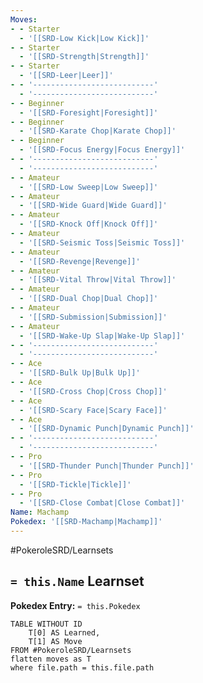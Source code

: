 ```yaml
---
Moves:
- - Starter
  - '[[SRD-Low Kick|Low Kick]]'
- - Starter
  - '[[SRD-Strength|Strength]]'
- - Starter
  - '[[SRD-Leer|Leer]]'
- - '---------------------------'
  - '---------------------------'
- - Beginner
  - '[[SRD-Foresight|Foresight]]'
- - Beginner
  - '[[SRD-Karate Chop|Karate Chop]]'
- - Beginner
  - '[[SRD-Focus Energy|Focus Energy]]'
- - '---------------------------'
  - '---------------------------'
- - Amateur
  - '[[SRD-Low Sweep|Low Sweep]]'
- - Amateur
  - '[[SRD-Wide Guard|Wide Guard]]'
- - Amateur
  - '[[SRD-Knock Off|Knock Off]]'
- - Amateur
  - '[[SRD-Seismic Toss|Seismic Toss]]'
- - Amateur
  - '[[SRD-Revenge|Revenge]]'
- - Amateur
  - '[[SRD-Vital Throw|Vital Throw]]'
- - Amateur
  - '[[SRD-Dual Chop|Dual Chop]]'
- - Amateur
  - '[[SRD-Submission|Submission]]'
- - Amateur
  - '[[SRD-Wake-Up Slap|Wake-Up Slap]]'
- - '---------------------------'
  - '---------------------------'
- - Ace
  - '[[SRD-Bulk Up|Bulk Up]]'
- - Ace
  - '[[SRD-Cross Chop|Cross Chop]]'
- - Ace
  - '[[SRD-Scary Face|Scary Face]]'
- - Ace
  - '[[SRD-Dynamic Punch|Dynamic Punch]]'
- - '---------------------------'
  - '---------------------------'
- - Pro
  - '[[SRD-Thunder Punch|Thunder Punch]]'
- - Pro
  - '[[SRD-Tickle|Tickle]]'
- - Pro
  - '[[SRD-Close Combat|Close Combat]]'
Name: Machamp
Pokedex: '[[SRD-Machamp|Machamp]]'
---
```


#PokeroleSRD/Learnsets

## `= this.Name` Learnset

**Pokedex Entry:** `= this.Pokedex`

```dataview
TABLE WITHOUT ID
    T[0] AS Learned,
    T[1] AS Move
FROM #PokeroleSRD/Learnsets
flatten moves as T
where file.path = this.file.path
```
